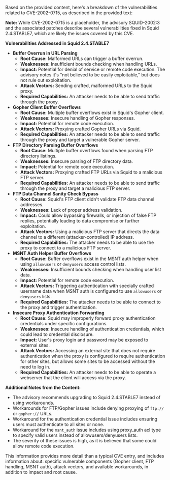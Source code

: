 Based on the provided content, here's a breakdown of the vulnerabilities related to CVE-2002-0715, as described in the provided text:

**Note:** While CVE-2002-0715 is a placeholder, the advisory SQUID-2002:3 and the associated patches describe several vulnerabilities fixed in Squid 2.4.STABLE7, which are likely the issues covered by this CVE.

**Vulnerabilities Addressed in Squid 2.4.STABLE7**

*   **Buffer Overrun in URL Parsing**
    *   **Root Cause:** Malformed URLs can trigger a buffer overrun.
    *   **Weaknesses:** Insufficient bounds checking when handling URLs.
    *   **Impact:** Potential for denial of service or remote code execution. The advisory notes it's "not believed to be easily exploitable," but does not rule out exploitation.
    *   **Attack Vectors:** Sending crafted, malformed URLs to the Squid proxy.
    *  **Required Capabilities:**  An attacker needs to be able to send traffic through the proxy.
*   **Gopher Client Buffer Overflows**
    *   **Root Cause:** Multiple buffer overflows exist in Squid's Gopher client.
    *   **Weaknesses:** Insecure handling of Gopher responses.
    *   **Impact:** Potential for remote code execution.
    *   **Attack Vectors:** Proxying crafted Gopher URLs via Squid.
    *   **Required Capabilities:** An attacker needs to be able to send traffic through the proxy and target a vulnerable Gopher server.
*   **FTP Directory Parsing Buffer Overflows**
    *  **Root Cause:** Multiple buffer overflows found when parsing FTP directory listings.
    *  **Weaknesses:** Insecure parsing of FTP directory data.
    *  **Impact:**  Potential for remote code execution.
    *  **Attack Vectors:** Proxying crafted FTP URLs via Squid to a malicious FTP server.
    *  **Required Capabilities:** An attacker needs to be able to send traffic through the proxy and target a malicious FTP server.
*   **FTP Data Channel Sanity Check Bypass**
    *   **Root Cause:** Squid's FTP client didn't validate FTP data channel addresses.
    *   **Weaknesses:** Lack of proper address validation.
    *   **Impact:** Could allow bypassing firewalls, or injection of false FTP replies, potentially leading to data compromise or further exploitation.
    *   **Attack Vectors:** Using a malicious FTP server that directs the data channel to a different (attacker-controlled) IP address.
    *   **Required Capabilities:** The attacker needs to be able to use the proxy to connect to a malicious FTP server.
*   **MSNT Auth Helper Buffer Overflows**
    *   **Root Cause:** Buffer overflows exist in the MSNT auth helper when using `allowusers` or `denyusers` access control lists.
    *   **Weaknesses:** Insufficient bounds checking when handling user list data.
    *   **Impact:**  Potential for remote code execution.
    *   **Attack Vectors:** Triggering authentication with specially crafted username data when MSNT auth is configured to use `allowusers` or `denyusers` lists.
    *   **Required Capabilities:** The attacker needs to be able to connect to the proxy and trigger authentication.
*   **Insecure Proxy Authentication Forwarding**
    *   **Root Cause:** Squid may improperly forward proxy authentication credentials under specific configurations.
    *   **Weaknesses:** Insecure handling of authentication credentials, which could lead to credential disclosure.
    *   **Impact:** User's proxy login and password may be exposed to external sites.
    *   **Attack Vectors:** Accessing an external site that does not require authentication when the proxy is configured to require authentication for other sites, but allows some sites to be accessed without the need to log in.
    *   **Required Capabilities:** An attacker needs to be able to operate a webserver that the client will access via the proxy.

**Additional Notes from the Content:**

*   The advisory recommends upgrading to Squid 2.4.STABLE7 instead of using workarounds.
*   Workarounds for FTP/Gopher issues include denying proxying of `ftp://` or `gopher://` URLs.
*   Workaround for the authentication credential issue includes ensuring users must authenticate to all sites or none.
*   Workaround for the `msnt_auth` issue includes using proxy\_auth acl type to specify valid users instead of allowusers/denyusers lists.
*   The severity of these issues is high, as it is believed that some could allow remote code execution.

This information provides more detail than a typical CVE entry, and includes information about: specific vulnerable components (Gopher client, FTP handling, MSNT auth), attack vectors, and available workarounds, in addition to impact and root cause.